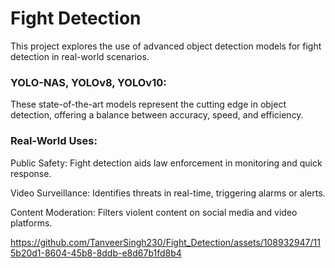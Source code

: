 # Fight Detection
 This project explores the use of advanced object detection models for fight detection in real-world scenarios.  
 
 ### YOLO-NAS, YOLOv8, YOLOv10:
These state-of-the-art models represent the cutting edge in object detection, offering a balance between accuracy, speed, and efficiency.

### Real-World Uses:  

Public Safety: Fight detection aids law enforcement in monitoring and quick response.  

Video Surveillance: Identifies threats in real-time, triggering alarms or alerts.  

Content Moderation: Filters violent content on social media and video platforms.

https://github.com/TanveerSingh230/Fight_Detection/assets/108932947/115b20d1-8604-45b8-8ddb-e8d67b1fd8b4

